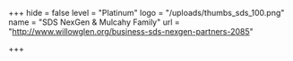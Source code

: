 +++
hide = false
level = "Platinum"
logo = "/uploads/thumbs_sds_100.png"
name = "SDS NexGen & Mulcahy Family"
url = "http://www.willowglen.org/business-sds-nexgen-partners-2085"

+++
